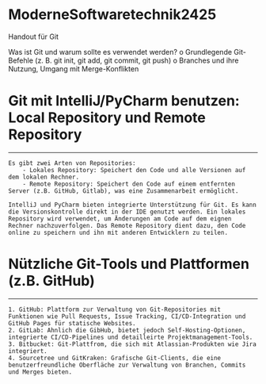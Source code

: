 # ModerneSoftwaretechnik2425

Handout für Git

Was ist Git und warum sollte es verwendet werden?
    o Grundlegende Git-Befehle (z. B. git init, git add, git commit, git push)
    o Branches und ihre Nutzung, Umgang mit Merge-Konflikten

 # Git mit IntelliJ/PyCharm benutzen: Local Repository und Remote Repository
-----------------------------------------------------------------------------------------------------------------------------------
  
    Es gibt zwei Arten von Repositories:
        - Lokales Repository: Speichert den Code und alle Versionen auf dem lokalen Rechner.
        - Remote Repository: Speichert den Code auf einem entfernten Server (z.B. GitHub, Gitlab), was eine Zusammenarbeit ermöglicht.

    IntelliJ und PyCharm bieten integrierte Unterstützung für Git. Es kann die Versionskontrolle direkt in der IDE genutzt werden. Ein lokales Repository wird verwendet, um Änderungen am Code auf dem eignen Rechner nachzuverfolgen. Das Remote Repository dient dazu, den Code online zu speichern und ihn mit anderen Entwicklern zu teilen.


 # Nützliche Git-Tools und Plattformen (z.B. GitHub)
-----------------------------------------------------------------------------------------------------------------------------------
    1. GitHub: Plattform zur Verwaltung von Git-Repositories mit Funktionen wie Pull Requests, Issue Tracking, CI/CD-Integration und GitHub Pages für statische Websites.
    2. GitLab: Ahnlich die GibHub, bietet jedoch Self-Hosting-Optionen, integrierte CI/CD-Pipelines und detailleirte Projektmanagement-Tools.
    3. Bitbucket: Git-Plattfrom, die sich mit Atlassian-Produkten wie Jira integriert.
    4. Sourcetree und GitKraken: Grafische Git-Clients, die eine benutzerfreundliche Oberfläche zur Verwaltung von Branchen, Commits und Merges bieten.
